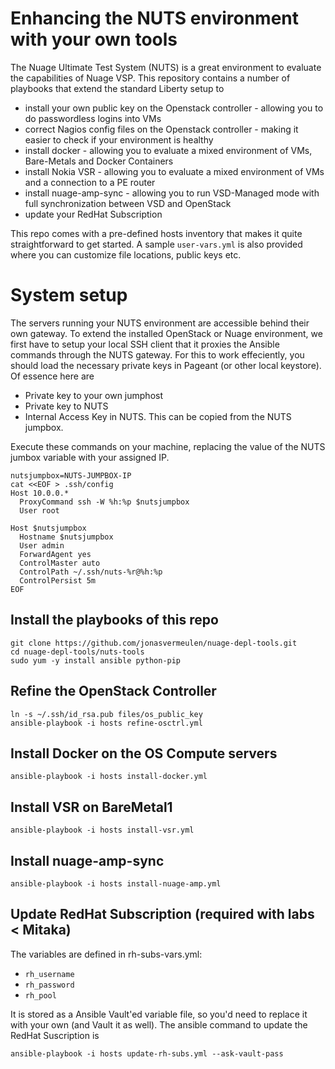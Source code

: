 
# Enhancing the NUTS environment with your own tools 

The Nuage Ultimate Test System (NUTS)  is a great environment to evaluate the capabilities of Nuage VSP. This repository contains a number of playbooks that extend the standard Liberty setup to 
- install your own public key on the Openstack controller - allowing you to do passwordless logins into VMs
- correct Nagios config files on the Openstack controller - making it easier to check if your environment is healthy
- install docker - allowing you to evaluate a mixed environment of VMs, Bare-Metals and Docker Containers
- install Nokia VSR - allowing you to evaluate a mixed environment of VMs and a connection to a PE router
- install nuage-amp-sync - allowing you to run VSD-Managed mode with full synchronization between VSD and OpenStack
- update your RedHat Subscription

This repo comes with a pre-defined hosts inventory that makes it quite straightforward to get started.
A sample `user-vars.yml` is also provided where you can customize file locations, public keys etc.

# System setup
The servers running your NUTS environment are accessible behind their own gateway. To extend the installed OpenStack or Nuage environment, we first have to setup your local SSH client that it proxies the Ansible commands through the NUTS gateway.
For this to work effeciently, you should load the necessary private keys in Pageant (or other local keystore). Of essence here are

- Private key to your own jumphost
- Private key to NUTS
- Internal Access Key in NUTS. This can be copied from the NUTS jumpbox.

Execute these commands on your machine, replacing the value of the NUTS jumbox variable with your assigned IP.

```
nutsjumpbox=NUTS-JUMPBOX-IP
cat <<EOF > .ssh/config
Host 10.0.0.*
  ProxyCommand ssh -W %h:%p $nutsjumpbox
  User root
  
Host $nutsjumpbox
  Hostname $nutsjumpbox
  User admin
  ForwardAgent yes
  ControlMaster auto
  ControlPath ~/.ssh/nuts-%r@%h:%p
  ControlPersist 5m
EOF
```

## Install the playbooks of this repo

```
git clone https://github.com/jonasvermeulen/nuage-depl-tools.git
cd nuage-depl-tools/nuts-tools
sudo yum -y install ansible python-pip
```

## Refine the OpenStack Controller

```
ln -s ~/.ssh/id_rsa.pub files/os_public_key
ansible-playbook -i hosts refine-osctrl.yml
```

## Install Docker on the OS Compute servers

```
ansible-playbook -i hosts install-docker.yml
```

## Install VSR on BareMetal1

```
ansible-playbook -i hosts install-vsr.yml
```

## Install nuage-amp-sync

```
ansible-playbook -i hosts install-nuage-amp.yml
```


## Update RedHat Subscription (required with labs < Mitaka)

The variables are defined in rh-subs-vars.yml:

- `rh_username`
- `rh_password`
- `rh_pool`

It is stored as a Ansible Vault'ed variable file, so you'd need to replace it with your own (and Vault it as well).
The ansible command to update the RedHat Suscription is

```
ansible-playbook -i hosts update-rh-subs.yml --ask-vault-pass
```




